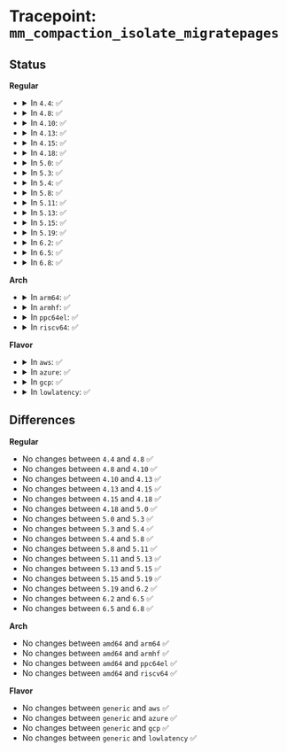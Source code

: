 # Tracepoint: <code>mm_compaction_isolate_migratepages</code>

## Status
<b>Regular</b>
<ul>
<li>
<details>
<summary>In <code>4.4</code>: ✅</summary>

Event:

```c
struct trace_event_raw_mm_compaction_isolate_template {
    struct trace_entry ent;
    long unsigned int start_pfn;
    long unsigned int end_pfn;
    long unsigned int nr_scanned;
    long unsigned int nr_taken;
    char __data[0];
};
```
Function:

```c
void trace_event_raw_event_mm_compaction_isolate_template(void *__data, long unsigned int start_pfn, long unsigned int end_pfn, long unsigned int nr_scanned, long unsigned int nr_taken);
```
</details>
</li>
<li>
<details>
<summary>In <code>4.8</code>: ✅</summary>

Event:

```c
struct trace_event_raw_mm_compaction_isolate_template {
    struct trace_entry ent;
    long unsigned int start_pfn;
    long unsigned int end_pfn;
    long unsigned int nr_scanned;
    long unsigned int nr_taken;
    char __data[0];
};
```
Function:

```c
void trace_event_raw_event_mm_compaction_isolate_template(void *__data, long unsigned int start_pfn, long unsigned int end_pfn, long unsigned int nr_scanned, long unsigned int nr_taken);
```
</details>
</li>
<li>
<details>
<summary>In <code>4.10</code>: ✅</summary>

Event:

```c
struct trace_event_raw_mm_compaction_isolate_template {
    struct trace_entry ent;
    long unsigned int start_pfn;
    long unsigned int end_pfn;
    long unsigned int nr_scanned;
    long unsigned int nr_taken;
    char __data[0];
};
```
Function:

```c
void trace_event_raw_event_mm_compaction_isolate_template(void *__data, long unsigned int start_pfn, long unsigned int end_pfn, long unsigned int nr_scanned, long unsigned int nr_taken);
```
</details>
</li>
<li>
<details>
<summary>In <code>4.13</code>: ✅</summary>

Event:

```c
struct trace_event_raw_mm_compaction_isolate_template {
    struct trace_entry ent;
    long unsigned int start_pfn;
    long unsigned int end_pfn;
    long unsigned int nr_scanned;
    long unsigned int nr_taken;
    char __data[0];
};
```
Function:

```c
void trace_event_raw_event_mm_compaction_isolate_template(void *__data, long unsigned int start_pfn, long unsigned int end_pfn, long unsigned int nr_scanned, long unsigned int nr_taken);
```
</details>
</li>
<li>
<details>
<summary>In <code>4.15</code>: ✅</summary>

Event:

```c
struct trace_event_raw_mm_compaction_isolate_template {
    struct trace_entry ent;
    long unsigned int start_pfn;
    long unsigned int end_pfn;
    long unsigned int nr_scanned;
    long unsigned int nr_taken;
    char __data[0];
};
```
Function:

```c
void trace_event_raw_event_mm_compaction_isolate_template(void *__data, long unsigned int start_pfn, long unsigned int end_pfn, long unsigned int nr_scanned, long unsigned int nr_taken);
```
</details>
</li>
<li>
<details>
<summary>In <code>4.18</code>: ✅</summary>

Event:

```c
struct trace_event_raw_mm_compaction_isolate_template {
    struct trace_entry ent;
    long unsigned int start_pfn;
    long unsigned int end_pfn;
    long unsigned int nr_scanned;
    long unsigned int nr_taken;
    char __data[0];
};
```
Function:

```c
void trace_event_raw_event_mm_compaction_isolate_template(void *__data, long unsigned int start_pfn, long unsigned int end_pfn, long unsigned int nr_scanned, long unsigned int nr_taken);
```
</details>
</li>
<li>
<details>
<summary>In <code>5.0</code>: ✅</summary>

Event:

```c
struct trace_event_raw_mm_compaction_isolate_template {
    struct trace_entry ent;
    long unsigned int start_pfn;
    long unsigned int end_pfn;
    long unsigned int nr_scanned;
    long unsigned int nr_taken;
    char __data[0];
};
```
Function:

```c
void trace_event_raw_event_mm_compaction_isolate_template(void *__data, long unsigned int start_pfn, long unsigned int end_pfn, long unsigned int nr_scanned, long unsigned int nr_taken);
```
</details>
</li>
<li>
<details>
<summary>In <code>5.3</code>: ✅</summary>

Event:

```c
struct trace_event_raw_mm_compaction_isolate_template {
    struct trace_entry ent;
    long unsigned int start_pfn;
    long unsigned int end_pfn;
    long unsigned int nr_scanned;
    long unsigned int nr_taken;
    char __data[0];
};
```
Function:

```c
void trace_event_raw_event_mm_compaction_isolate_template(void *__data, long unsigned int start_pfn, long unsigned int end_pfn, long unsigned int nr_scanned, long unsigned int nr_taken);
```
</details>
</li>
<li>
<details>
<summary>In <code>5.4</code>: ✅</summary>

Event:

```c
struct trace_event_raw_mm_compaction_isolate_template {
    struct trace_entry ent;
    long unsigned int start_pfn;
    long unsigned int end_pfn;
    long unsigned int nr_scanned;
    long unsigned int nr_taken;
    char __data[0];
};
```
Function:

```c
void trace_event_raw_event_mm_compaction_isolate_template(void *__data, long unsigned int start_pfn, long unsigned int end_pfn, long unsigned int nr_scanned, long unsigned int nr_taken);
```
</details>
</li>
<li>
<details>
<summary>In <code>5.8</code>: ✅</summary>

Event:

```c
struct trace_event_raw_mm_compaction_isolate_template {
    struct trace_entry ent;
    long unsigned int start_pfn;
    long unsigned int end_pfn;
    long unsigned int nr_scanned;
    long unsigned int nr_taken;
    char __data[0];
};
```
Function:

```c
void trace_event_raw_event_mm_compaction_isolate_template(void *__data, long unsigned int start_pfn, long unsigned int end_pfn, long unsigned int nr_scanned, long unsigned int nr_taken);
```
</details>
</li>
<li>
<details>
<summary>In <code>5.11</code>: ✅</summary>

Event:

```c
struct trace_event_raw_mm_compaction_isolate_template {
    struct trace_entry ent;
    long unsigned int start_pfn;
    long unsigned int end_pfn;
    long unsigned int nr_scanned;
    long unsigned int nr_taken;
    char __data[0];
};
```
Function:

```c
void trace_event_raw_event_mm_compaction_isolate_template(void *__data, long unsigned int start_pfn, long unsigned int end_pfn, long unsigned int nr_scanned, long unsigned int nr_taken);
```
</details>
</li>
<li>
<details>
<summary>In <code>5.13</code>: ✅</summary>

Event:

```c
struct trace_event_raw_mm_compaction_isolate_template {
    struct trace_entry ent;
    long unsigned int start_pfn;
    long unsigned int end_pfn;
    long unsigned int nr_scanned;
    long unsigned int nr_taken;
    char __data[0];
};
```
Function:

```c
void trace_event_raw_event_mm_compaction_isolate_template(void *__data, long unsigned int start_pfn, long unsigned int end_pfn, long unsigned int nr_scanned, long unsigned int nr_taken);
```
</details>
</li>
<li>
<details>
<summary>In <code>5.15</code>: ✅</summary>

Event:

```c
struct trace_event_raw_mm_compaction_isolate_template {
    struct trace_entry ent;
    long unsigned int start_pfn;
    long unsigned int end_pfn;
    long unsigned int nr_scanned;
    long unsigned int nr_taken;
    char __data[0];
};
```
Function:

```c
void trace_event_raw_event_mm_compaction_isolate_template(void *__data, long unsigned int start_pfn, long unsigned int end_pfn, long unsigned int nr_scanned, long unsigned int nr_taken);
```
</details>
</li>
<li>
<details>
<summary>In <code>5.19</code>: ✅</summary>

Event:

```c
struct trace_event_raw_mm_compaction_isolate_template {
    struct trace_entry ent;
    long unsigned int start_pfn;
    long unsigned int end_pfn;
    long unsigned int nr_scanned;
    long unsigned int nr_taken;
    char __data[0];
};
```
Function:

```c
void trace_event_raw_event_mm_compaction_isolate_template(void *__data, long unsigned int start_pfn, long unsigned int end_pfn, long unsigned int nr_scanned, long unsigned int nr_taken);
```
</details>
</li>
<li>
<details>
<summary>In <code>6.2</code>: ✅</summary>

Event:

```c
struct trace_event_raw_mm_compaction_isolate_template {
    struct trace_entry ent;
    long unsigned int start_pfn;
    long unsigned int end_pfn;
    long unsigned int nr_scanned;
    long unsigned int nr_taken;
    char __data[0];
};
```
Function:

```c
void trace_event_raw_event_mm_compaction_isolate_template(void *__data, long unsigned int start_pfn, long unsigned int end_pfn, long unsigned int nr_scanned, long unsigned int nr_taken);
```
</details>
</li>
<li>
<details>
<summary>In <code>6.5</code>: ✅</summary>

Event:

```c
struct trace_event_raw_mm_compaction_isolate_template {
    struct trace_entry ent;
    long unsigned int start_pfn;
    long unsigned int end_pfn;
    long unsigned int nr_scanned;
    long unsigned int nr_taken;
    char __data[0];
};
```
Function:

```c
void trace_event_raw_event_mm_compaction_isolate_template(void *__data, long unsigned int start_pfn, long unsigned int end_pfn, long unsigned int nr_scanned, long unsigned int nr_taken);
```
</details>
</li>
<li>
<details>
<summary>In <code>6.8</code>: ✅</summary>

Event:

```c
struct trace_event_raw_mm_compaction_isolate_template {
    struct trace_entry ent;
    long unsigned int start_pfn;
    long unsigned int end_pfn;
    long unsigned int nr_scanned;
    long unsigned int nr_taken;
    char __data[0];
};
```
Function:

```c
void trace_event_raw_event_mm_compaction_isolate_template(void *__data, long unsigned int start_pfn, long unsigned int end_pfn, long unsigned int nr_scanned, long unsigned int nr_taken);
```
</details>
</li>
</ul>
<b>Arch</b>
<ul>
<li>
<details>
<summary>In <code>arm64</code>: ✅</summary>

Event:

```c
struct trace_event_raw_mm_compaction_isolate_template {
    struct trace_entry ent;
    long unsigned int start_pfn;
    long unsigned int end_pfn;
    long unsigned int nr_scanned;
    long unsigned int nr_taken;
    char __data[0];
};
```
Function:

```c
void trace_event_raw_event_mm_compaction_isolate_template(void *__data, long unsigned int start_pfn, long unsigned int end_pfn, long unsigned int nr_scanned, long unsigned int nr_taken);
```
</details>
</li>
<li>
<details>
<summary>In <code>armhf</code>: ✅</summary>

Event:

```c
struct trace_event_raw_mm_compaction_isolate_template {
    struct trace_entry ent;
    long unsigned int start_pfn;
    long unsigned int end_pfn;
    long unsigned int nr_scanned;
    long unsigned int nr_taken;
    char __data[0];
};
```
Function:

```c
void trace_event_raw_event_mm_compaction_isolate_template(void *__data, long unsigned int start_pfn, long unsigned int end_pfn, long unsigned int nr_scanned, long unsigned int nr_taken);
```
</details>
</li>
<li>
<details>
<summary>In <code>ppc64el</code>: ✅</summary>

Event:

```c
struct trace_event_raw_mm_compaction_isolate_template {
    struct trace_entry ent;
    long unsigned int start_pfn;
    long unsigned int end_pfn;
    long unsigned int nr_scanned;
    long unsigned int nr_taken;
    char __data[0];
};
```
Function:

```c
void trace_event_raw_event_mm_compaction_isolate_template(void *__data, long unsigned int start_pfn, long unsigned int end_pfn, long unsigned int nr_scanned, long unsigned int nr_taken);
```
</details>
</li>
<li>
<details>
<summary>In <code>riscv64</code>: ✅</summary>

Event:

```c
struct trace_event_raw_mm_compaction_isolate_template {
    struct trace_entry ent;
    long unsigned int start_pfn;
    long unsigned int end_pfn;
    long unsigned int nr_scanned;
    long unsigned int nr_taken;
    char __data[0];
};
```
Function:

```c
void trace_event_raw_event_mm_compaction_isolate_template(void *__data, long unsigned int start_pfn, long unsigned int end_pfn, long unsigned int nr_scanned, long unsigned int nr_taken);
```
</details>
</li>
</ul>
<b>Flavor</b>
<ul>
<li>
<details>
<summary>In <code>aws</code>: ✅</summary>

Event:

```c
struct trace_event_raw_mm_compaction_isolate_template {
    struct trace_entry ent;
    long unsigned int start_pfn;
    long unsigned int end_pfn;
    long unsigned int nr_scanned;
    long unsigned int nr_taken;
    char __data[0];
};
```
Function:

```c
void trace_event_raw_event_mm_compaction_isolate_template(void *__data, long unsigned int start_pfn, long unsigned int end_pfn, long unsigned int nr_scanned, long unsigned int nr_taken);
```
</details>
</li>
<li>
<details>
<summary>In <code>azure</code>: ✅</summary>

Event:

```c
struct trace_event_raw_mm_compaction_isolate_template {
    struct trace_entry ent;
    long unsigned int start_pfn;
    long unsigned int end_pfn;
    long unsigned int nr_scanned;
    long unsigned int nr_taken;
    char __data[0];
};
```
Function:

```c
void trace_event_raw_event_mm_compaction_isolate_template(void *__data, long unsigned int start_pfn, long unsigned int end_pfn, long unsigned int nr_scanned, long unsigned int nr_taken);
```
</details>
</li>
<li>
<details>
<summary>In <code>gcp</code>: ✅</summary>

Event:

```c
struct trace_event_raw_mm_compaction_isolate_template {
    struct trace_entry ent;
    long unsigned int start_pfn;
    long unsigned int end_pfn;
    long unsigned int nr_scanned;
    long unsigned int nr_taken;
    char __data[0];
};
```
Function:

```c
void trace_event_raw_event_mm_compaction_isolate_template(void *__data, long unsigned int start_pfn, long unsigned int end_pfn, long unsigned int nr_scanned, long unsigned int nr_taken);
```
</details>
</li>
<li>
<details>
<summary>In <code>lowlatency</code>: ✅</summary>

Event:

```c
struct trace_event_raw_mm_compaction_isolate_template {
    struct trace_entry ent;
    long unsigned int start_pfn;
    long unsigned int end_pfn;
    long unsigned int nr_scanned;
    long unsigned int nr_taken;
    char __data[0];
};
```
Function:

```c
void trace_event_raw_event_mm_compaction_isolate_template(void *__data, long unsigned int start_pfn, long unsigned int end_pfn, long unsigned int nr_scanned, long unsigned int nr_taken);
```
</details>
</li>
</ul>

## Differences
<b>Regular</b>
<ul>
<li>
No changes between <code>4.4</code> and <code>4.8</code> ✅
</li>
<li>
No changes between <code>4.8</code> and <code>4.10</code> ✅
</li>
<li>
No changes between <code>4.10</code> and <code>4.13</code> ✅
</li>
<li>
No changes between <code>4.13</code> and <code>4.15</code> ✅
</li>
<li>
No changes between <code>4.15</code> and <code>4.18</code> ✅
</li>
<li>
No changes between <code>4.18</code> and <code>5.0</code> ✅
</li>
<li>
No changes between <code>5.0</code> and <code>5.3</code> ✅
</li>
<li>
No changes between <code>5.3</code> and <code>5.4</code> ✅
</li>
<li>
No changes between <code>5.4</code> and <code>5.8</code> ✅
</li>
<li>
No changes between <code>5.8</code> and <code>5.11</code> ✅
</li>
<li>
No changes between <code>5.11</code> and <code>5.13</code> ✅
</li>
<li>
No changes between <code>5.13</code> and <code>5.15</code> ✅
</li>
<li>
No changes between <code>5.15</code> and <code>5.19</code> ✅
</li>
<li>
No changes between <code>5.19</code> and <code>6.2</code> ✅
</li>
<li>
No changes between <code>6.2</code> and <code>6.5</code> ✅
</li>
<li>
No changes between <code>6.5</code> and <code>6.8</code> ✅
</li>
</ul>
<b>Arch</b>
<ul>
<li>
No changes between <code>amd64</code> and <code>arm64</code> ✅
</li>
<li>
No changes between <code>amd64</code> and <code>armhf</code> ✅
</li>
<li>
No changes between <code>amd64</code> and <code>ppc64el</code> ✅
</li>
<li>
No changes between <code>amd64</code> and <code>riscv64</code> ✅
</li>
</ul>
<b>Flavor</b>
<ul>
<li>
No changes between <code>generic</code> and <code>aws</code> ✅
</li>
<li>
No changes between <code>generic</code> and <code>azure</code> ✅
</li>
<li>
No changes between <code>generic</code> and <code>gcp</code> ✅
</li>
<li>
No changes between <code>generic</code> and <code>lowlatency</code> ✅
</li>
</ul>
